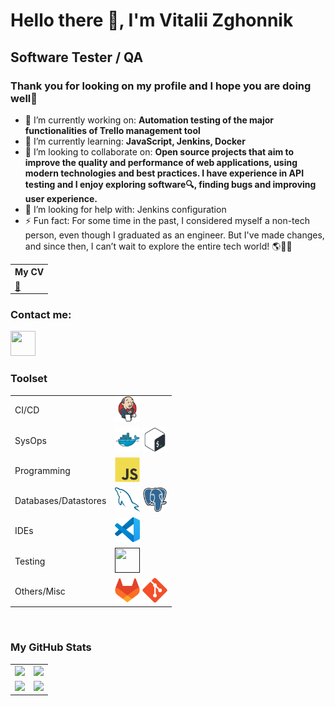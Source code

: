 # Hello there 👋, I'm Vitalii Zghonnik
## Software Tester / QA
### Thank you for looking on my profile and I hope you are doing well🙏

- 🔭 I’m currently working on: __Automation testing of the major functionalities of Trello management tool__ 
- 🌱 I’m currently learning: __JavaScript, Jenkins, Docker__
- 👯 I’m looking to collaborate on: __Open source projects that aim to improve the quality and performance of web applications, using modern technologies and best practices. I have experience in API testing and I enjoy exploring software🔍, finding bugs and improving user experience.__
- 🤔 I’m looking for help with: Jenkins configuration
- ⚡ Fun fact: For some time in the past, I considered myself a non-tech person, even though I graduated as an engineer. But I've made changes, and since then, I can’t wait to explore the entire tech world! 🌎👨‍💻
<table>
    <tr>
        <th>My CV</th>
    </tr>
    <tr>
        <td>
            <a href="https://github.com/vitaliizghonnik/resume/blob/main/CV%20-%20Vitalii%20Zghonnik.pdf">📃</a>
        </td>
    </tr>
</table>



### Contact me:

<a href="https://www.linkedin.com/in/vitaliizgnonnik/"><img src="https://www.vectorlogo.zone/logos/linkedin/linkedin-icon.svg" width="40" height="40"/></a>

### Toolset

<table>
    <tr>
        <td>CI/CD</td>
        <td>
            <a href=""><img src="https://github.com/devicons/devicon/blob/v2.13.0/icons/jenkins/jenkins-original.svg" width="40" height="40"/></a>
        </td>
    </tr>
    <tr>
        <td>SysOps</td>
        <td>
            <a href=""><img src="https://github.com/devicons/devicon/blob/v2.13.0/icons/docker/docker-original.svg" width="40" height="40"/></a>
            <a href=""><img src="https://github.com/devicons/devicon/blob/v2.13.0/icons/bash/bash-original.svg" width="40" height="40"/></a>
        </td>
    </tr>
    <tr>
        <td>Programming</td>
        <td>
            <a href=""><img src="https://github.com/devicons/devicon/blob/v2.13.0/icons/javascript/javascript-original.svg" width="40" height="40"/></a>
        </td>
    </tr>
    <tr>
        <td>Databases/Datastores</td>
        <td>
            <a href=""><img src="https://github.com/devicons/devicon/blob/v2.13.0/icons/mysql/mysql-original.svg" width="40" height="40"/></a>
            <a href=""><img src="https://github.com/devicons/devicon/blob/v2.13.0/icons/postgresql/postgresql-original.svg" width="40" height="40"/></a>
        </td>
    </tr>
    <tr>
        <td>IDEs</td>
        <td>
            <a href=""><img src="https://github.com/devicons/devicon/blob/v2.13.0/icons/vscode/vscode-original.svg" width="40" height="40"/></a>
            <!-- <a href=""><img src="https://worldvectorlogo.com/download/sublime-text.svg"/></a> -->
        </td>
    </tr>
    <tr>
        <td>Testing</td>
        <td>
            <a href=""><img src="https://www.vectorlogo.zone/logos/getpostman/getpostman-icon.svg" width="40" height="40"/></a>
            <!-- <a href=""><img src=""/></a>
            <a href=""><img src=""/></a>
            <a href=""><img src=""/></a> -->
        </td>
    </tr>
    <tr>
        <td>Others/Misc</td>
        <td>
            <a href=""><img src="https://github.com/devicons/devicon/blob/v2.13.0/icons/gitlab/gitlab-original.svg" width="40" height="40"/></a>
            <a href=""><img src="https://github.com/devicons/devicon/blob/v2.13.0/icons/git/git-original.svg" width="40" height="40"/></a>
            <!-- <a href=""><img src=""/></a> -->
        </td>
    </tr>
</table>


<br/>

### My GitHub Stats

<table>
    <tr>
        <td>
            <img src="https://github-profile-trophy.vercel.app/?username=vitaliizghonnik&row=3&column=4&no-bg=true"/>
        </td>
        <td>
            <img src="https://github-readme-streak-stats.herokuapp.com/?user=vitaliizghonnik"/>
        </td> 
    </tr>
    <tr>
        <td>
            <img src="https://github-readme-stats.vercel.app/api?username=vitaliizghonnik&count_private=true&show_icons=true&theme=tokyonight"/>
        </td>
        <td>
            <img src="https://github-readme-stats.vercel.app/api/top-langs?username=vitaliizghonnik&langs_count=10&layout=compact"/>
        </td>
    </tr>
</table>

<!--
**vitaliizghonnik/vitaliizghonnik** is a ✨ _special_ ✨ repository because its `README.md` (this file) appears on your GitHub profile.

Here are some ideas to get you started:

- 🔭 I’m currently working on ...
- 🌱 I’m currently learning ...
- 👯 I’m looking to collaborate on ...
- 🤔 I’m looking for help with ...
- 💬 Ask me about ...
- 📫 How to reach me: ...
- 😄 Pronouns: ...
- ⚡ Fun fact: ...
-->
